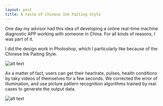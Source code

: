 ```yaml
---
layout: post
title: A taste of Chinese Ink Paiting Style 
---
```


One day my advisor had this idea of developing a online real-time machine diagnostic APP working with someone in China. For all kinds of reasons, I was part of it. 

I did the design work in Photoshop, which I particularly like because of the Chinese Ink Paiting Style. 


![alt text](https://rawgit.com/jinzhenfan/jinzhenfan.github.io/master/images/icm/view1.png "Chinese Ink Painting Style")

As a matter of fact, users can get their heartrate, pulses, health conditions by taky videos of themselves for a few seconds. We corrected the error of illumination, and use picture pattern recognition algorithms trained by real cases to generate the output data. 

![alt text](https://rawgit.com/jinzhenfan/jinzhenfan.github.io/master/images/icm/Picture4.png "Subpages")

